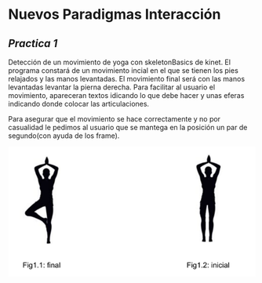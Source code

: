 # Nuevos Paradigmas Interacción


## *Practica 1*

Detección de un movimiento de yoga con skeletonBasics de kinet. 
El programa constará de un movimiento incial en el que se tienen los pies 
relajados y las manos levantadas. El movimiento final será con las manos levantadas 
levantar la pierna derecha. Para facilitar al usuario  el movimiento, apareceran 
textos idicando lo que debe hacer y unas eferas indicando donde colocar las 
articulaciones. 

Para asegurar que el movimiento se hace correctamente y no por casualidad le pedimos
al usuario que se mantega en la posición un par de segundo(con ayuda de los frame).

![Captura 1](images/posicionP1.PNG)







